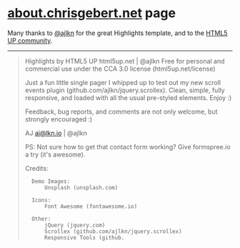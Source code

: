 # [about.chrisgebert.net](http://about.chrisgebert.net) page

Many thanks to [@ajlkn](https://github.com/ajlkn) for the great Highlights template, and to the [HTML5 UP community](https://html5up.net).

 ---
>   Highlights by HTML5 UP
>   html5up.net | @ajlkn
>   Free for personal and commercial use under the CCA 3.0 license (html5up.net/license)
>   
>   Just a fun little single pager I whipped up to test out my new scroll events plugin
>   (github.com/ajlkn/jquery.scrollex). Clean, simple, fully responsive, and loaded with
>   all the usual pre-styled elements. Enjoy :)
>   
>   Feedback, bug reports, and comments are not only welcome, but strongly encouraged :)
>   
>   AJ
>   aj@lkn.io | @ajlkn
>   
>   PS: Not sure how to get that contact form working? Give formspree.io a try (it's awesome).
>   
>   Credits:
>   
>   	Demo Images:
>   		Unsplash (unsplash.com)
>   
>   	Icons:
>   		Font Awesome (fontawesome.io)
>   
>   	Other:
>   		jQuery (jquery.com)
>   		Scrollex (github.com/ajlkn/jquery.scrollex)
>   		Responsive Tools (github.
